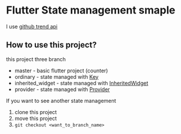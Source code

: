 # Flutter State management smaple

I use [github trend api][github_trend_api]

## How to use this project?

this project three branch

* master - basic flutter project (counter)
* ordinary - state managed with [Key][key_doc]
* inherited_widget - state managed with [InheritedWidget][inherited_widget_doc]
* provider - state managed with [Provider][provider_doc]

If you want to see another state management

1. clone this project 
2. move this project
3. ```git checkout <want_to_branch_name>```

[github_trend_api]:https://github.com/huchenme/github-trending-api#rest-api
[key_doc]:https://flutter.dev/docs/development/ui/widgets-intro#keys
[inherited_widget_doc]:https://api.flutter.dev/flutter/widgets/InheritedWidget-class.html
[provider_doc]:https://github.com/rrousselGit/provider